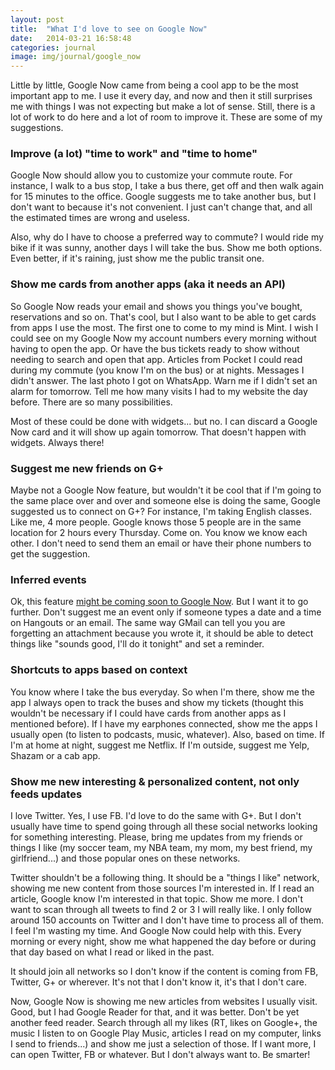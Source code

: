 ```yaml
---
layout: post
title:  "What I'd love to see on Google Now"
date:   2014-03-21 16:58:48
categories: journal
image: img/journal/google_now
---
```


Little by little, Google Now came from being a cool app to be the most important app to me. I use it every day, and now and then it still surprises me with things I was not expecting but make a lot of sense. Still, there is a lot of work to do here and a lot of room to improve it. These are some of my suggestions.



### Improve (a lot) "time to work" and "time to home"

Google Now should allow you to customize your commute route. For instance, I walk to a bus stop, I take a bus there, get off and then walk again for 15 minutes to the office. Google suggests me to take another bus, but I don't want to because it's not convenient. I just can't change that, and all the estimated times are wrong and useless.

Also, why do I have to choose a preferred way to commute? I would ride my bike if it was sunny, another days I will take the bus. Show me both options. Even better, if it's raining, just show me the public transit one.

### Show me cards from another apps (aka it needs an API)
So Google Now reads your email and shows you things you've bought, reservations and so on. That's cool, but I also want to be able to get cards from apps I use the most. The first one to come to my mind is Mint. I wish I could see on my Google Now my account numbers every morning without having to open the app. Or have the bus tickets ready to show without needing to search and open that app. Articles from Pocket I could read during my commute (you know I'm on the bus) or at nights. Messages I didn't answer. The last photo I got on WhatsApp. Warn me if I didn't set an alarm for tomorrow. Tell me how many visits I had to my website the day before. There are so many possibilities.

Most of these could be done with widgets... but no. I can discard a Google Now card and it will show up again tomorrow. That doesn't happen with widgets. Always there!

### Suggest me new friends on G+
Maybe not a Google Now feature, but wouldn't it be cool that if I'm going to the same place over and over and someone else is doing the same, Google suggested us to connect on G+? For instance, I'm taking English classes. Like me, 4 more people. Google knows those 5 people are in the same location for 2 hours every Thursday. Come on. You know we know each other. I don't need to send them an email or have their phone numbers to get the suggestion.

### Inferred events
Ok, this feature [might be coming soon to Google Now](http://www.androidpolice.com/2014/03/21/rumor-with-inferred-events-google-now-will-find-possible-events-in-google-apps-ask-to-create-calendar-entries-apk-teardown/). But I want it to go further. Don't suggest me an event only if someone types a date and a time on Hangouts or an email. The same way GMail can tell you you are forgetting an attachment because you wrote it, it should be able to detect things like "sounds good, I'll do it tonight" and set a reminder.

### Shortcuts to apps based on context
You know where I take the bus everyday. So when I'm there, show me the app I always open to track the buses and show my tickets (thought this wouldn't be necessary if I could have cards from another apps as I mentioned before). If I have my earphones connected, show me the apps I usually open (to listen to podcasts, music, whatever). Also, based on time. If I'm at home at night, suggest me Netflix. If I'm outside, suggest me Yelp, Shazam or a cab app.

### Show me new interesting & personalized content, not only feeds updates
I love Twitter. Yes, I use FB. I'd love to do the same with G+. But I don't usually have time to spend going through all these social networks looking for something interesting. Please, bring me updates from my friends or things I like (my soccer team, my NBA team, my mom, my best friend, my girlfriend...) and those popular ones on these networks.

Twitter shouldn't be a following thing. It should be a "things I like" network, showing me new content from those sources I'm interested in. If I read an article, Google know I'm interested in that topic. Show me more. I don't want to scan through all tweets to find 2 or 3 I will really like. I only follow around 150 accounts on Twitter and I don't have time to process all of them. I feel I'm wasting my time. And Google Now could help with this. Every morning or every night, show me what happened the day before or during that day based on what I read or liked in the past.

It should join all networks so I don't know if the content is coming from FB, Twitter, G+ or wherever. It's not that I don't know it, it's that I don't care.

Now, Google Now is showing me new articles from websites I usually visit. Good, but I had Google Reader for that, and it was better. Don't be yet another feed reader. Search through all my likes (RT, likes on Google+, the music I listen to on Google Play Music, articles I read on my computer, links I send to friends...) and show me just a selection of those. If I want more, I can open Twitter, FB or whatever. But I don't always want to. Be smarter!﻿